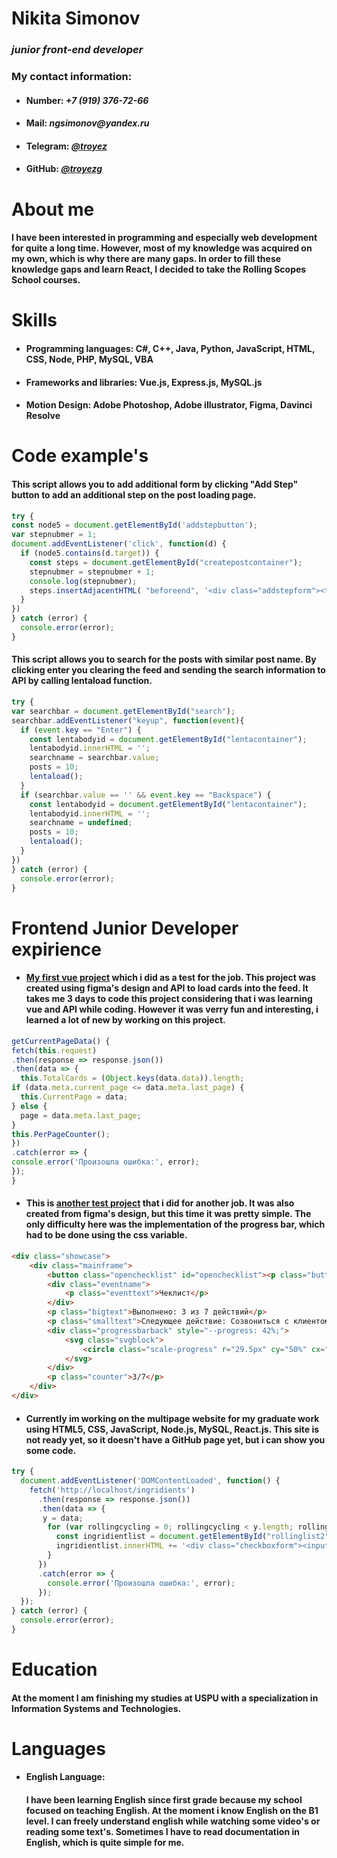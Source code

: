 # Nikita Simonov
### _junior front-end developer_
### My contact information:
 * #### Number: _+7 (919) 376-72-66_
 * #### Mail: _ngsimonov@yandex.ru_
 * #### Telegram: [_@troyez_](t.me/troyez)
 * #### GitHub: [_@troyezg_](https://github.com/troyezg)
# About me
#### I have been interested in programming and especially web development for quite a long time. However, most of my knowledge was acquired on my own, which is why there are many gaps. In order to fill these knowledge gaps and learn React, I decided to take the Rolling Scopes School courses.
# Skills
 * #### Programming languages: C#, C++, Java, Python, JavaScript, HTML, CSS, Node, PHP, MySQL, VBA
 * #### Frameworks and libraries: Vue.js, Express.js, MySQL.js
 * #### Motion Design: Adobe Photoshop, Adobe illustrator, Figma, Davinci Resolve
# Code example's
#### This script allows you to add additional form by clicking "Add Step" button to add an additional step on the post loading page.
```javascript
try {
const node5 = document.getElementById('addstepbutton');
var stepnubmer = 1;
document.addEventListener('click', function(d) {  
  if (node5.contains(d.target)) {
    const steps = document.getElementById("createpostcontainer");
    stepnubmer = stepnubmer + 1;
    console.log(stepnubmer);
    steps.insertAdjacentHTML( "beforeend", '<div class="addstepform"><textarea class="addstepformtext" id="addstepform' + stepnubmer +'" placeholder="Шаг ' + stepnubmer + ' "></textarea><input type="file" class="loadimagestep" id="loadimagestep' + stepnubmer + '"></div>');
  }
})
} catch (error) {
  console.error(error);
}
```
#### This script allows you to search for the posts with similar post name. By clicking enter you clearing the feed and sending the search information to API by calling lentaload function.

```javascript
try {
var searchbar = document.getElementById("search");
searchbar.addEventListener("keyup", function(event){
  if (event.key == "Enter") {
    const lentabodyid = document.getElementById("lentacontainer");
    lentabodyid.innerHTML = '';
    searchname = searchbar.value;
    posts = 10;
    lentaload();
  }
  if (searchbar.value == '' && event.key == "Backspace") {
    const lentabodyid = document.getElementById("lentacontainer");
    lentabodyid.innerHTML = '';
    searchname = undefined;
    posts = 10;
    lentaload();
  }
})
} catch (error) {
  console.error(error);
}
```
# Frontend Junior Developer expirience
* #### [My first vue project](https://github.com/troyezg/vue-project) which i did as a test for the job. This project was created using figma's design and API to load cards into the feed. It takes me 3 days to code this project considering that i was learning vue and API while coding. However it was verry fun and interesting, i learned a lot of new by working on this project.
```javascript
getCurrentPageData() {
fetch(this.request)
.then(response => response.json())
.then(data => {
  this.TotalCards = (Object.keys(data.data)).length;
if (data.meta.current_page <= data.meta.last_page) {
  this.CurrentPage = data;
} else {
  page = data.meta.last_page;
}
this.PerPageCounter();
})
.catch(error => {
console.error('Произошла ошибка:', error);
});
}
```
* #### This is [another test project](https://github.com/troyezg/another-test-project) that i did for another job. It was also created from figma's design, but this time it was pretty simple. The only difficulty here was the implementation of the progress bar, which had to be done using the css variable.
```HTML
<div class="showcase">
	<div class="mainframe">
		<button class="openchecklist" id="openchecklist"><p class="buttontext">Открыть чеклист</p></button>
		<div class="eventname">
			<p class="eventtext">Чеклист</p>
		</div>
		<p class="bigtext">Выполнено: 3 из 7 действий</p>
		<p class="smalltext">Следующее действие: Созвониться с клиентом до 23.05.24 12:00</p>
		<div class="progressbarback" style="--progress: 42%;">
			<svg class="svgblock">
				<circle class="scale-progress" r="29.5px" cy="50%" cx="50%"></circle>
			</svg>
		</div>
		<p class="counter">3/7</p>
	</div>
</div>
```
* #### Currently im working on the multipage website for my graduate work using HTML5, CSS, JavaScript, Node.js, MySQL, React.js. This site is not ready yet, so it doesn't have a GitHub page yet, but i can show you some code.
```Javascript
try {
  document.addEventListener('DOMContentLoaded', function() {
    fetch('http://localhost/ingridients')
      .then(response => response.json())
      .then(data => {
       y = data;
        for (var rollingcycling = 0; rollingcycling < y.length; rollingcycling++) {
          const ingridientlist = document.getElementById("rollinglist2");
          ingridientlist.innerHTML += '<div class="checkboxform"><input type="checkbox" id="ingridient-' + y[rollingcycling].id + '" style="accent-color: #E53935;"> <label for="ingridient-' + y[rollingcycling].id + '" class="rollinglist2text">'+ y[rollingcycling].i_name +'</label></div>';
        }  
      })
      .catch(error => {
        console.error('Произошла ошибка:', error);
      });
  }); 
} catch (error) {
  console.error(error);
}
```
# Education
 #### At the moment I am finishing my studies at USPU with a specialization in Information Systems and Technologies.
# Languages
 * #### English Language:
     #### I have been learning English since first grade because my school focused on teaching English. At the moment i know English on the B1 level. I can freely understand english while watching some video's or reading some text's. Sometimes I have to read documentation in English, which is quite simple for me.
